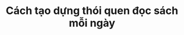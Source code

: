 ---
title: Cách tạo dựng thói quen đọc sách mỗi ngày
redirect_to: 'https://simplereads.online/blog/cach-tao-dung-thoi-quen-doc-sach-moi-ngay'
---